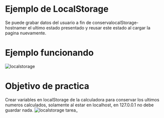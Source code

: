 # Ejemplo de LocalStorage
Se puede grabar datos del usuario a fin de conservalocalStorage-hostnamer el ultimo estado presentado y reusar este estado al cargar la pagina nuevamente.
# Ejemplo funcionando
![localstorage](https://user-images.githubusercontent.com/10320683/179092692-74ba4e50-717a-41fd-add0-39cbabd6fcf0.gif)
# Objetivo de practica
Crear variables en localStorage de la calculadora para conservar los ultimos numeros calculados, solamente al estar en localhost, en 127.0.0.1 no debe guardar nada.
![localstorage tarea_](https://user-images.githubusercontent.com/10320683/179096362-841ed20a-dfd4-4f66-af1f-2753736e132a.gif)

